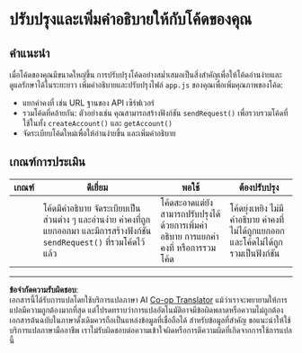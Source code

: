 <!--
CO_OP_TRANSLATOR_METADATA:
{
  "original_hash": "a4abf305ede1cfaadd56a8fab4b4c288",
  "translation_date": "2025-08-26T23:03:02+00:00",
  "source_file": "7-bank-project/3-data/assignment.md",
  "language_code": "th"
}
-->
# ปรับปรุงและเพิ่มคำอธิบายให้กับโค้ดของคุณ

## คำแนะนำ

เมื่อโค้ดของคุณมีขนาดใหญ่ขึ้น การปรับปรุงโค้ดอย่างสม่ำเสมอเป็นสิ่งสำคัญเพื่อให้โค้ดอ่านง่ายและดูแลรักษาได้ในระยะยาว เพิ่มคำอธิบายและปรับปรุงไฟล์ `app.js` ของคุณเพื่อเพิ่มคุณภาพของโค้ด:

- แยกค่าคงที่ เช่น URL ฐานของ API เซิร์ฟเวอร์
- รวมโค้ดที่คล้ายกัน: ตัวอย่างเช่น คุณสามารถสร้างฟังก์ชัน `sendRequest()` เพื่อรวบรวมโค้ดที่ใช้ในทั้ง `createAccount()` และ `getAccount()`
- จัดระเบียบโค้ดใหม่เพื่อให้อ่านง่ายขึ้น และเพิ่มคำอธิบาย

## เกณฑ์การประเมิน

| เกณฑ์ | ดีเยี่ยม                                                                                                                                                     | พอใช้                                                                                          | ต้องปรับปรุง                                                                     |
| ------ | ------------------------------------------------------------------------------------------------------------------------------------------------------------- | ------------------------------------------------------------------------------------------------ | --------------------------------------------------------------------------------- |
|        | โค้ดมีคำอธิบาย จัดระเบียบเป็นส่วนต่าง ๆ และอ่านง่าย ค่าคงที่ถูกแยกออกมา และมีการสร้างฟังก์ชัน `sendRequest()` ที่รวมโค้ดไว้แล้ว | โค้ดสะอาดแต่ยังสามารถปรับปรุงได้ด้วยการเพิ่มคำอธิบาย การแยกค่าคงที่ หรือการรวมโค้ด           | โค้ดยุ่งเหยิง ไม่มีคำอธิบาย ค่าคงที่ไม่ได้ถูกแยกออก และโค้ดไม่ได้ถูกรวมเป็นฟังก์ชัน |

---

**ข้อจำกัดความรับผิดชอบ**:  
เอกสารนี้ได้รับการแปลโดยใช้บริการแปลภาษา AI [Co-op Translator](https://github.com/Azure/co-op-translator) แม้ว่าเราจะพยายามให้การแปลมีความถูกต้องมากที่สุด แต่โปรดทราบว่าการแปลอัตโนมัติอาจมีข้อผิดพลาดหรือความไม่ถูกต้อง เอกสารต้นฉบับในภาษาดั้งเดิมควรถือเป็นแหล่งข้อมูลที่เชื่อถือได้ สำหรับข้อมูลที่สำคัญ ขอแนะนำให้ใช้บริการแปลภาษามืออาชีพ เราไม่รับผิดชอบต่อความเข้าใจผิดหรือการตีความผิดที่เกิดจากการใช้การแปลนี้